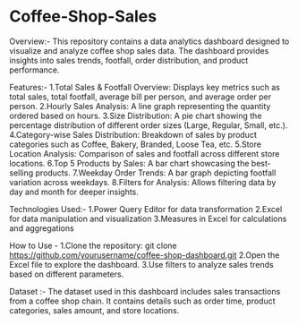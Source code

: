 # Coffee-Shop-Sales
Overview:-
This repository contains a data analytics dashboard designed to visualize and analyze coffee shop sales data. The dashboard provides insights into sales trends, footfall, order distribution, and product performance.

Features:-
1.Total Sales & Footfall Overview: Displays key metrics such as total sales, total footfall, average bill per person, and average order per person.
2.Hourly Sales Analysis: A line graph representing the quantity ordered based on hours.
3.Size Distribution: A pie chart showing the percentage distribution of different order sizes (Large, Regular, Small, etc.).
4.Category-wise Sales Distribution: Breakdown of sales by product categories such as Coffee, Bakery, Branded, Loose Tea, etc.
5.Store Location Analysis: Comparison of sales and footfall across different store locations.
6.Top 5 Products by Sales: A bar chart showcasing the best-selling products.
7.Weekday Order Trends: A bar graph depicting footfall variation across weekdays.
8.Filters for Analysis: Allows filtering data by day and month for deeper insights.

Technologies Used:-
1.Power Query Editor for data transformation
2.Excel for data manipulation and visualization
3.Measures in Excel for calculations and aggregations

How to Use -
1.Clone the repository:
git clone https://github.com/yourusername/coffee-shop-dashboard.git
2.Open the Excel file to explore the dashboard.
3.Use filters to analyze sales trends based on different parameters.

Dataset :-
The dataset used in this dashboard includes sales transactions from a coffee shop chain. It contains details such as order time, product categories, sales amount, and store locations.



